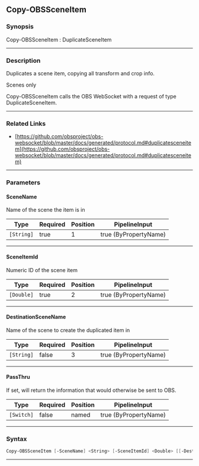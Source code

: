 Copy-OBSSceneItem
-----------------
### Synopsis
Copy-OBSSceneItem : DuplicateSceneItem

---
### Description

Duplicates a scene item, copying all transform and crop info.

Scenes only


Copy-OBSSceneItem calls the OBS WebSocket with a request of type DuplicateSceneItem.

---
### Related Links
* [https://github.com/obsproject/obs-websocket/blob/master/docs/generated/protocol.md#duplicatesceneitem](https://github.com/obsproject/obs-websocket/blob/master/docs/generated/protocol.md#duplicatesceneitem)



---
### Parameters
#### **SceneName**

Name of the scene the item is in






|Type      |Required|Position|PipelineInput        |
|----------|--------|--------|---------------------|
|`[String]`|true    |1       |true (ByPropertyName)|



---
#### **SceneItemId**

Numeric ID of the scene item






|Type      |Required|Position|PipelineInput        |
|----------|--------|--------|---------------------|
|`[Double]`|true    |2       |true (ByPropertyName)|



---
#### **DestinationSceneName**

Name of the scene to create the duplicated item in






|Type      |Required|Position|PipelineInput        |
|----------|--------|--------|---------------------|
|`[String]`|false   |3       |true (ByPropertyName)|



---
#### **PassThru**

If set, will return the information that would otherwise be sent to OBS.






|Type      |Required|Position|PipelineInput        |
|----------|--------|--------|---------------------|
|`[Switch]`|false   |named   |true (ByPropertyName)|



---
### Syntax
```PowerShell
Copy-OBSSceneItem [-SceneName] <String> [-SceneItemId] <Double> [[-DestinationSceneName] <String>] [-PassThru] [<CommonParameters>]
```
---
